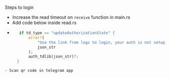 Steps to login

- Increase the read timeout on `receive` function in main.rs
- Add code below inside read.rs
- ```rust
     if td_type == "updateAuthorizationState" {
         error!(
             "Use the link from logs to login, your auth is not setup maybe {}",
             json_str
         );
         auth_tdlib(json_str)?;
    }

```
- Scan qr code in telegram app